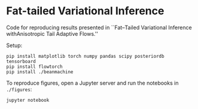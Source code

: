 # Fat-tailed Variational Inference

Code for reproducing results presented in ``Fat–Tailed Variational Inference withAnisotropic Tail Adaptive Flows.''

Setup:

```
pip install matplotlib torch numpy pandas scipy posteriordb tensorboard 
pip install flowtorch
pip install ./beanmachine
```

To reproduce figures, open a Jupyter server and run the notebooks in `./figures`:

```
jupyter notebook
```
